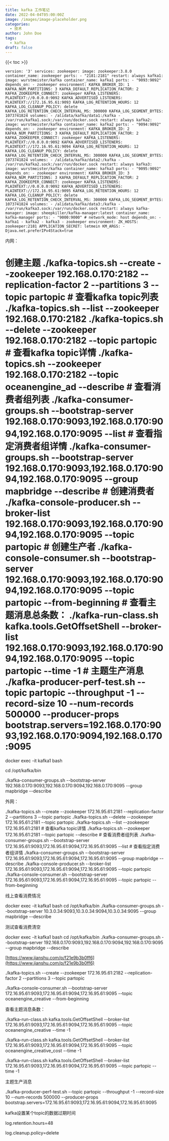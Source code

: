 ```yaml
---
title: kafka 工作笔记
date: 2022-04-04T05:00:00Z
image: /images/image-placeholder.png
categories:
  - 技术
author: John Doe
tags:
  - kafka
draft: false
---
```

<!--more-->

{{< toc >}}

```shell
version: '3' services: zookeeper: image: zookeeper:3.8.0 container_name: zookeeper ports: - "2181:2181" restart: always kafka1: image: wurstmeister/kafka container_name: kafka1 ports: - "9093:9092" depends_on: - zookeeper environment: KAFKA_BROKER_ID: 1 KAFKA_NUM_PARTITIONS: 3 KAFKA_DEFAULT_REPLICATION_FACTOR: 2 KAFKA_ZOOKEEPER_CONNECT: zookeeper KAFKA_LISTENERS: PLAINTEXT://0.0.0.0:9092 KAFKA_ADVERTISED_LISTENERS: PLAINTEXT://172.16.95.61:9093 KAFKA_LOG_RETENTION_HOURS: 12 KAFKA_LOG_CLEANUP_POLICY: delete KAFKA_LOG_RETENTION_CHECK_INTERVAL_MS: 300000 KAFKA_LOG_SEGMENT_BYTES: 1073741824 volumes: - /alidata/kafka/data1:/kafka - /var/run/kafka1.sock:/var/run/docker.sock restart: always kafka2: image: wurstmeister/kafka container_name: kafka2 ports: - "9094:9092" depends_on: - zookeeper environment: KAFKA_BROKER_ID: 2 KAFKA_NUM_PARTITIONS: 3 KAFKA_DEFAULT_REPLICATION_FACTOR: 2 KAFKA_ZOOKEEPER_CONNECT: zookeeper KAFKA_LISTENERS: PLAINTEXT://0.0.0.0:9092 KAFKA_ADVERTISED_LISTENERS: PLAINTEXT://172.16.95.61:9094 KAFKA_LOG_RETENTION_HOURS: 12 KAFKA_LOG_CLEANUP_POLICY: delete KAFKA_LOG_RETENTION_CHECK_INTERVAL_MS: 300000 KAFKA_LOG_SEGMENT_BYTES: 1073741824 volumes: - /alidata/kafka/data2:/kafka - /var/run/kafka2.sock:/var/run/docker.sock restart: always kafka3: image: wurstmeister/kafka container_name: kafka3 ports: - "9095:9092" depends_on: - zookeeper environment: KAFKA_BROKER_ID: 3 KAFKA_NUM_PARTITIONS: 3 KAFKA_DEFAULT_REPLICATION_FACTOR: 2 KAFKA_ZOOKEEPER_CONNECT: zookeeper KAFKA_LISTENERS: PLAINTEXT://0.0.0.0:9092 KAFKA_ADVERTISED_LISTENERS: PLAINTEXT://172.16.95.61:9095 KAFKA_LOG_RETENTION_HOURS: 12 KAFKA_LOG_CLEANUP_POLICY: delete KAFKA_LOG_RETENTION_CHECK_INTERVAL_MS: 300000 KAFKA_LOG_SEGMENT_BYTES: 1073741824 volumes: - /alidata/kafka/data3:/kafka - /var/run/kafka3.sock:/var/run/docker.sock restart: always kafka-manager: image: sheepkiller/kafka-manager:latest container_name: kafka-manager ports: - "9000:9000" # network_mode: host depends_on: - kafka1 - kafka2 - kafka3 - zookeeper environment: ZK_HOSTS: zookeeper:2181 APPLICATION_SECRET: letmein KM_ARGS: -Djava.net.preferIPv4Stack=true
```

内网：

# 创建主题 ./kafka-topics.sh --create --zookeeper 192.168.0.170:2182 --replication-factor 2 --partitions 3 --topic partopic # 查看kafka topic列表 ./kafka-topics.sh --list --zookeeper 192.168.0.170:2182 ./kafka-topics.sh --delete --zookeeper 192.168.0.170:2182 --topic partopic # 查看kafka topic详情 ./kafka-topics.sh --zookeeper 192.168.0.170:2182 --topic oceanengine_ad --describe # 查看消费者组列表 ./kafka-consumer-groups.sh --bootstrap-server 192.168.0.170:9093,192.168.0.170:9094,192.168.0.170:9095 --list # 查看指定消费者组详情 ./kafka-consumer-groups.sh --bootstrap-server 192.168.0.170:9093,192.168.0.170:9094,192.168.0.170:9095 --group mapbridge --describe # 创建消费者 ./kafka-console-producer.sh --broker-list 192.168.0.170:9093,192.168.0.170:9094,192.168.0.170:9095 --topic partopic # 创建生产者 ./kafka-console-consumer.sh --bootstrap-server 192.168.0.170:9093,192.168.0.170:9094,192.168.0.170:9095 --topic partopic --from-beginning # 查看主题消息总条数： ./kafka-run-class.sh kafka.tools.GetOffsetShell --broker-list 192.168.0.170:9093,192.168.0.170:9094,192.168.0.170:9095 --topic partopic --time -1 # 主题生产消息 ./kafka-producer-perf-test.sh --topic partopic --throughput -1 --record-size 10 --num-records 500000 --producer-props bootstrap.servers=192.168.0.170:9093,192.168.0.170:9094,192.168.0.170:9095

docker exec -it kafka1 bash

cd /opt/kafka/bin

./kafka-consumer-groups.sh --bootstrap-server 192.168.0.170:9093,192.168.0.170:9094,192.168.0.170:9095 --group mapbridge --describe

外网：

./kafka-topics.sh --create --zookeeper 172.16.95.61:2181 --replication-factor 2 --partitions 3 --topic partopic ./kafka-topics.sh --delete --zookeeper 172.16.95.61:2181 --topic partopic ./kafka-topics.sh --list --zookeeper 172.16.95.61:2181 # 查看kafka topic详情 ./kafka-topics.sh --zookeeper 172.16.95.61:2181 --topic partopic --describe # 查看消费者组列表 ./kafka-consumer-groups.sh --bootstrap-server 172.16.95.61:9093,172.16.95.61:9094,172.16.95.61:9095 --list # 查看指定消费者组详情 ./kafka-consumer-groups.sh --bootstrap-server 172.16.95.61:9093,172.16.95.61:9094,172.16.95.61:9095 --group mapbridge --describe ./kafka-console-producer.sh --broker-list 172.16.95.61:9093,172.16.95.61:9094,172.16.95.61:9095 --topic partopic ./kafka-console-consumer.sh --bootstrap-server 172.16.95.61:9093,172.16.95.61:9094,172.16.95.61:9095 --topic partopic --from-beginning

线上查看消费情况

docker exec -it kafka1 bash cd /opt/kafka/bin ./kafka-consumer-groups.sh --bootstrap-server 10.3.0.34:9093,10.3.0.34:9094,10.3.0.34:9095 --group mapbridge --describe

测试查看消费清空

docker exec -it kafka1 bash cd /opt/kafka/bin ./kafka-consumer-groups.sh --bootstrap-server 192.168.0.170:9093,192.168.0.170:9094,192.168.0.170:9095 --group mapbridge --describe

[https://www.jianshu.com/p/f21e9b3b0ff6](https://www.jianshu.com/p/f21e9b3b0ff6)

./kafka-topics.sh --create --zookeeper 172.16.95.61:2182 --replication-factor 2 --partitions 3 --topic partopic

./kafka-console-consumer.sh --bootstrap-server 172.16.95.61:9093,172.16.95.61:9094,172.16.95.61:9095 --topic oceanengine_creative --from-beginning

查看主题消息条数：

./kafka-run-class.sh kafka.tools.GetOffsetShell --broker-list 172.16.95.61:9093,172.16.95.61:9094,172.16.95.61:9095 --topic oceanengine_creative --time -1

./kafka-run-class.sh kafka.tools.GetOffsetShell --broker-list 172.16.95.61:9093,172.16.95.61:9094,172.16.95.61:9095 --topic oceanengine_creative_cost --time -1

./kafka-run-class.sh kafka.tools.GetOffsetShell --broker-list 172.16.95.61:9093,172.16.95.61:9094,172.16.95.61:9095 --topic partopic --time -1

主题生产消息

./kafka-producer-perf-test.sh --topic partopic --throughput -1 --record-size 10 --num-records 500000 --producer-props bootstrap.servers=172.16.95.61:9093,172.16.95.61:9094,172.16.95.61:9095

kafka设置某个topic的数据过期时间

log.retention.hours=48

log.cleanup.policy=delete
